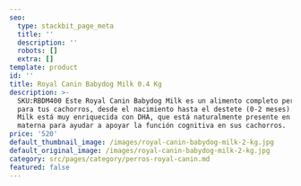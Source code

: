 ```yaml
---
seo:
  type: stackbit_page_meta
  title: ''
  description: ''
  robots: []
  extra: []
template: product
id: ''
title: Royal Canin Babydog Milk 0.4 Kg
description: >-
  SKU:RBDM400 Este Royal Canin Babydog Milk es un alimento completo perfecto
  para tus cachorros, desde el nacimiento hasta el destete (0-2 meses). Babydog
  Milk está muy enriquecida con DHA, que está naturalmente presente en la leche
  materna para ayudar a apoyar la función cognitiva en sus cachorros.
price: '520'
default_thumbnail_image: /images/royal-canin-babydog-milk-2-kg.jpg
default_original_image: /images/royal-canin-babydog-milk-2-kg.jpg
category: src/pages/category/perros-royal-canin.md
featured: false
---
```

